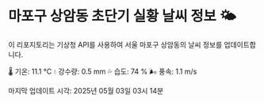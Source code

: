 
# 마포구 상암동 초단기 실황 날씨 정보 🌤️

이 리포지토리는 기상청 API를 사용하여 서울 마포구 상암동의 날씨 정보를 업데이트합니다. 

🌡️ 기온: 11.1 ℃
💧 강수량: 0.5 mm
💦 습도: 74 %
🌬️ 풍속: 1.1 m/s

마지막 업데이트 시각: 2025년 05월 03일 03시 14분    
